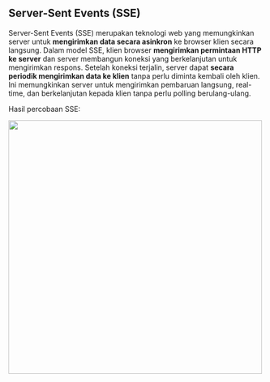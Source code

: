 ## Server-Sent Events (SSE) 

Server-Sent Events (SSE) merupakan teknologi web yang memungkinkan server untuk **mengirimkan data secara asinkron** ke browser klien secara langsung. Dalam model SSE, klien browser **mengirimkan permintaan HTTP ke server** dan server membangun koneksi yang berkelanjutan untuk mengirimkan respons. Setelah koneksi terjalin, server dapat **secara periodik mengirimkan data ke klien** tanpa perlu diminta kembali oleh klien. Ini memungkinkan server untuk mengirimkan pembaruan langsung, real-time, dan berkelanjutan kepada klien tanpa perlu polling berulang-ulang.

Hasil percobaan SSE:

<img src="https://github.com/Naraduhita/pemrograman-integratif/assets/102397053/e3707f2d-f011-410a-9bc4-238d8916f908" height="500"/>

